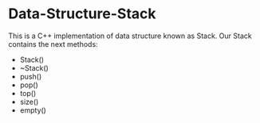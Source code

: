 # Data-Structure-Stack
This is a C++ implementation of data structure known as Stack. Our Stack contains the next methods:
- Stack()
- ~Stack()
- push()
- pop()
- top()
- size()
- empty()